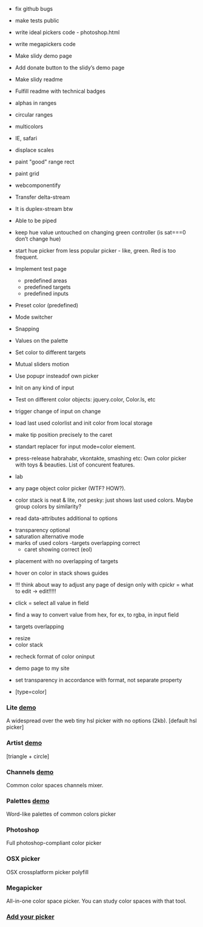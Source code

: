 


* fix github bugs
* make tests public

* write ideal pickers code - photoshop.html
* write megapickers code


* Make slidy demo page
* Add donate button to the slidy’s demo page
* Make slidy readme
* Fulfill readme with technical badges


* alphas in ranges
* circular ranges
* multicolors
* IE, safari
* displace scales
* paint "good" range rect
* paint grid
* webcomponentify
* Transfer delta-stream
* It is duplex-stream btw
* Able to be piped


* keep hue value untouched on changing green controller (is sat===0 don’t change hue)
* start hue picker from less popular picker - like, green. Red is too frequent.




* Implement test page
	* predefined areas
	* predefined targets
	* predefined inputs
* Preset color (predefined)
* Mode switcher
* Snapping
* Values on the palette
* Set color to different targets
* Mutual sliders motion

* Use popupr insteadof own picker
* Init on any kind of input
* Test on different color objects: jquery.color, Color.ls, etc

* trigger change of input on change
* load last used colorlist and init color from local storage
* make tip position precisely to the caret
* standart replacer for input mode=color element.
* press-release habrahabr, vkontakte, smashing etc: Own color picker with toys & beauties. List of concurent features.
* lab
* any page object color picker (WTF? HOW?).
* color stack is neat & lite, not pesky: just shows last used colors. Maybe group colors by similarity?
* read data-attributes additional to options

 - transparency optional
 - saturation alternative mode
 - marks of used colors
   -targets overlapping correct
   * caret showing correct (eol)

* placement with no overlapping of targets

* hover on color in stack shows guides

* !!! think about way to adjust any page of design only with cpickr = what to edit -> edit!!!!!

* click = select all value in field

* find a way to convert value from hex, for ex, to rgba, in input field


+ targets overlapping
* resize
* color stack
+ recheck format of color oninput
* demo page to my site
* set transparency in accordance with format, not separate property

* [type=color]



### Lite [demo]()

A widespread over the web tiny hsl picker with no options (2kb).
[default hsl picker]

### Artist [demo]()

[triangle + circle]

### Channels [demo]()

Common color spaces channels mixer.

### Palettes [demo]()

Word-like palettes of common colors picker

### Photoshop

Full photoshop-compliant color picker

### OSX picker

OSX crossplatform picker polyfill

### Megapicker

All-in-one color space picker. You can study color spaces with that tool.


### [Add your picker]()